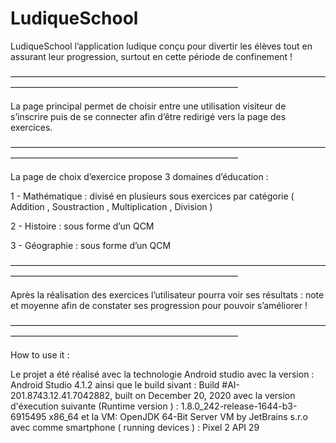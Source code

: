 # LudiqueSchool


LudiqueSchool l’application ludique conçu pour divertir les élèves tout en assurant leur progression, surtout en cette période de confinement !

——————————————————————————————————————————————————————————————

La page principal permet de choisir entre une utilisation visiteur de s’inscrire puis de se connecter afin d’être redirigé vers la page des exercices.


——————————————————————————————————————————————————————————————

La page de choix d’exercice propose 3 domaines  d’éducation : 

1 - Mathématique : divisé en plusieurs sous exercices par catégorie ( Addition , Soustraction , Multiplication , Division ) 

2 - Histoire : sous forme d’un QCM 

3 - Géographie : sous forme d’un QCM 

——————————————————————————————————————————————————————————————

Après la réalisation des exercices l’utilisateur pourra voir ses résultats : note et moyenne afin de constater ses progression pour pouvoir s’améliorer  !

——————————————————————————————————————————————————————————————

How to use it : 

Le projet a été réalisé avec la technologie Android studio avec la version : Android Studio 4.1.2 
ainsi que le build sivant : Build #AI-201.8743.12.41.7042882, built on December 20, 2020
avec la version d'éxecution suivante (Runtime version ) : 1.8.0_242-release-1644-b3-6915495 x86_64
et la VM: OpenJDK 64-Bit Server VM by JetBrains s.r.o
avec comme smartphone ( running devices ) : Pixel 2 API 29
